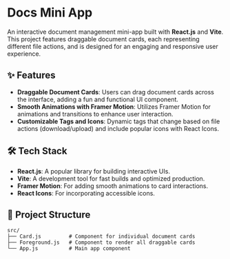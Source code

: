 #  Docs Mini App

An interactive document management mini-app built with **React.js** and **Vite**. This project features draggable document cards, each representing different file actions, and is designed for an engaging and responsive user experience.

## ✨ Features

- **Draggable Document Cards**: Users can drag document cards across the interface, adding a fun and functional UI component.
- **Smooth Animations with Framer Motion**: Utilizes Framer Motion for animations and transitions to enhance user interaction.
- **Customizable Tags and Icons**: Dynamic tags that change based on file actions (download/upload) and include popular icons with React Icons.
  
## 🛠️ Tech Stack

- **React.js**: A popular library for building interactive UIs.
- **Vite**: A development tool for fast builds and optimized production.
- **Framer Motion**: For adding smooth animations to card interactions.
- **React Icons**: For incorporating accessible icons.

## 📂 Project Structure

```plaintext
src/
├── Card.js         # Component for individual document cards
├── Foreground.js   # Component to render all draggable cards
└── App.js          # Main app component

